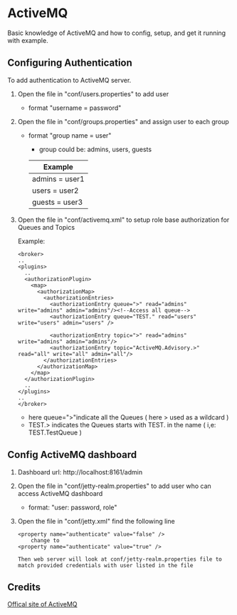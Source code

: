 # ActiveMQ
Basic knowledge of ActiveMQ and how to config, setup, and get it running with example.

## Configuring Authentication
To add authentication to ActiveMQ server.

1. Open the file in "conf/users.properties" to add user
    - format "username = password"
2. Open the file in "conf/groups.properties" and assign user to each group
    - format "group name = user"
      -  group could be: admins, users, guests</br>
        
        |  Example      |
        |---------------|
        | admins = user1|
        | users = user2 |
        | guests = user3|

3. Open the file in "conf/activemq.xml" to setup role base authorization for Queues and Topics

    Example:
    ```
    <broker> 
    .. 
    <plugins> 
      .. 
      <authorizationPlugin> 
        <map> 
          <authorizationMap> 
            <authorizationEntries> 
              <authorizationEntry queue=">" read="admins" write="admins" admin="admins"/><!--Access all queue-->
              <authorizationEntry queue="TEST." read="users" write="users" admin="users" />

              <authorizationEntry topic=">" read="admins" write="admins" admin="admins"/>
              <authorizationEntry topic="ActiveMQ.Advisory.>" read="all" write="all" admin="all"/> 
            </authorizationEntries> 
          </authorizationMap> 
        </map> 
      </authorizationPlugin> 
      .. 
    </plugins> 
    .. 
    </broker>
    ```
    * here queue=">"indicate all the Queues ( here > used as a wildcard )
    * TEST.> indicates the Queues starts with TEST.  in the name ( i,e: TEST.TestQueue )


## Config ActiveMQ dashboard
1. Dashboard url: http://localhost:8161/admin
2. Open the file in "conf/jetty-realm.properties" to add user who can access ActiveMQ dashboard
    - format: "user: password, role"

3. Open the file in "conf/jetty.xml" find the following line
    ```
    <property name="authenticate" value="false" />
        change to 
    <property name="authenticate" value="true" />

    Then web server will look at conf/jetty-realm.properties file to match provided credentials with user listed in the file

    ```

## Credits
[Offical site of ActiveMQ](https://activemq.apache.org)